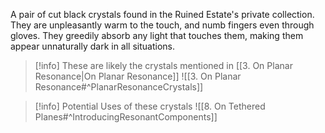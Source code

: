 A pair of cut black crystals found in the Ruined Estate's private collection. They are unpleasantly warm to the touch, and numb fingers even through gloves. They greedily absorb any light that touches them, making them appear unnaturally dark in all situations.

>[!info] These are likely the crystals mentioned in [[3. On Planar Resonance|On Planar Resonance]]
>![[3. On Planar Resonance#^PlanarResonanceCrystals]]

>[!info] Potential Uses of these crystals
>![[8. On Tethered Planes#^IntroducingResonantComponents]]

